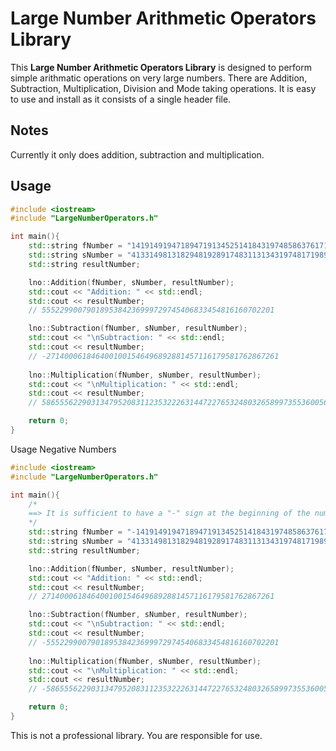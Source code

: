 # Large Number Arithmetic Operators Library
This **Large Number Arithmetic Operators Library** is designed to perform simple arithmatic 
operations on very large numbers. There are Addition, Subtraction, Multiplication, 
Division and Mode taking operations. It is easy to use and install 
as it consists of a single header file. 

## Notes
Currently it only does addition, subtraction and multiplication.

## Usage
```cpp
#include <iostream>
#include "LargeNumberOperators.h"

int main(){
    std::string fNumber = "1419149194718947191345251418431974858637617198917470";
    std::string sNumber = "4133149813182948192891748311313431974817198961784731";
    std::string resultNumber;

    lno::Addition(fNumber, sNumber, resultNumber);
    std::cout << "Addition: " << std::endl;
    std::cout << resultNumber;
    // 5552299007901895384236999729745406833454816160702201

    lno::Subtraction(fNumber, sNumber, resultNumber);
    std::cout << "\nSubtraction: " << std::endl;
    std::cout << resultNumber;
    // -2714000618464001001546496892881457116179581762867261
    
    lno::Multiplication(fNumber, sNumber, resultNumber);
    std::cout << "\nMultiplication: " << std::endl;
    std::cout << resultNumber;
    // 5865556229031347952083112353222631447227653248032658997355360056412540804700547998450422790872375150570

    return 0;
}
```
Usage Negative Numbers
```cpp
#include <iostream>
#include "LargeNumberOperators.h"

int main(){
    /*
    ==> It is sufficient to have a "-" sign at the beginning of the number
    */
    std::string fNumber = "-1419149194718947191345251418431974858637617198917470";
    std::string sNumber = "4133149813182948192891748311313431974817198961784731";
    std::string resultNumber;

    lno::Addition(fNumber, sNumber, resultNumber);
    std::cout << "Addition: " << std::endl;
    std::cout << resultNumber;
    // 2714000618464001001546496892881457116179581762867261

    lno::Subtraction(fNumber, sNumber, resultNumber);
    std::cout << "\nSubtraction: " << std::endl;
    std::cout << resultNumber;
    // -5552299007901895384236999729745406833454816160702201
    
    lno::Multiplication(fNumber, sNumber, resultNumber);
    std::cout << "\nMultiplication: " << std::endl;
    std::cout << resultNumber;
    // -5865556229031347952083112353222631447227653248032658997355360056412540804700547998450422790872375150570

    return 0;
}
```

This is not a professional library. You are responsible for use.